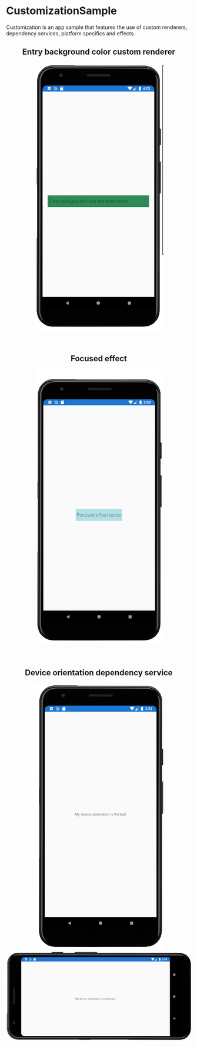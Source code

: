 # CustomizationSample

Customization is an app sample that features the use of custom renderers, dependency services, platform specifics and effects. 
 
<h2 style="text-align: center;"><strong>Entry background color custom renderer </strong></h2>
<p align="center"><img src="EntryBackgroundColor.PNG" /></p>
<br> 
<h2 style="text-align: center;"><strong>Focused effect</strong></h2>
<p align="center"><img src="FocusedEffect.gif"/></p>
<br> 
<h2 style="text-align: center;"><strong>Device orientation dependency service</strong></h2>
<p align="center"><img src="PortraitCapture.PNG"/><img src="LandscapeCapture.PNG"/></p>
